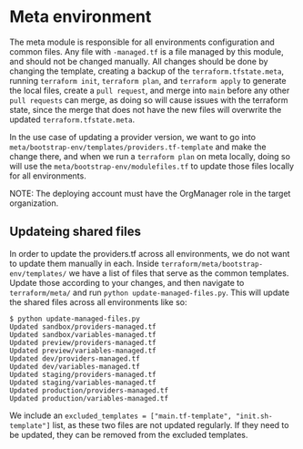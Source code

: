 # Meta environment

The meta module is responsible for all environments configuration and common files. Any file with `-managed.tf` is a file managed by this module, and should not be changed manually. All changes should be done by changing the template, creating a backup of the `terraform.tfstate.meta`, running `terraform init`, `terraform plan`, and `terraform apply` to generate the local files, create a `pull request`, and merge into `main` before any other `pull requests` can merge, as doing so will cause issues with the terraform state, since the merge that does not have the new files will overwrite the updated `terraform.tfstate.meta`.

In the use case of updating a provider version, we want to go into `meta/bootstrap-env/templates/providers.tf-template` and make the change there, and when we run a `terraform plan` on meta locally, doing so will use the `meta/bootstrap-env/modulefiles.tf` to update those files locally for all environments.

NOTE: The deploying account must have the OrgManager role in the target organization.

## Updateing shared files
In order to update the providers.tf across all environments, we do not want to update them manually in each. Inside `terraform/meta/bootstrap-env/templates/` we have a list of files that serve as the common templates. Update those according to your changes, and then navigate to `terraform/meta/` and run `python update-managed-files.py`. This will update the shared files across all environments like so:
```
$ python update-managed-files.py
Updated sandbox/providers-managed.tf
Updated sandbox/variables-managed.tf
Updated preview/providers-managed.tf
Updated preview/variables-managed.tf
Updated dev/providers-managed.tf
Updated dev/variables-managed.tf
Updated staging/providers-managed.tf
Updated staging/variables-managed.tf
Updated production/providers-managed.tf
Updated production/variables-managed.tf
```
We include an `excluded_templates = ["main.tf-template", "init.sh-template"]` list, as these two files are not updated regularly. If they need to be updated, they can be removed from the excluded templates.
